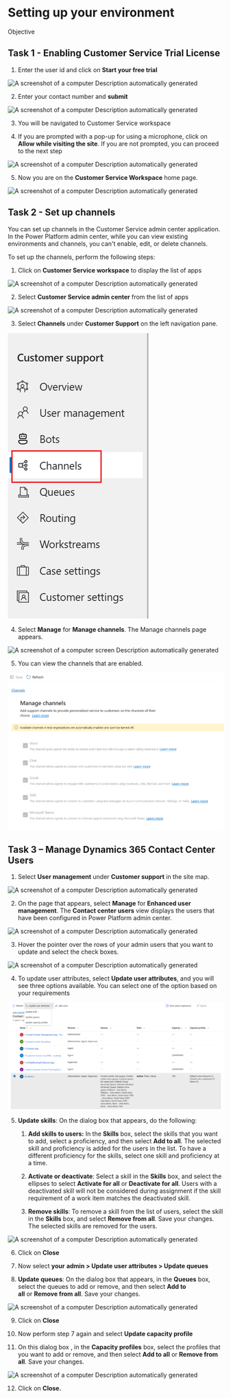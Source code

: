 # Setting up your environment

Objective

## Task 1 - Enabling Customer Service Trial License 

1.  Enter the user id and click on **Start your free trial**

![A screenshot of a computer Description automatically
generated](./media/media1/image1.png)

2.  Enter your contact number and **submit**

![A screenshot of a computer Description automatically
generated](./media/media1/image2.png)

3.  You will be navigated to Customer Service workspace

4.  If you are prompted with a pop-up for using a microphone, click on
    **Allow while visiting the site**. If you are not prompted, you can
    proceed to the next step

![A screenshot of a computer Description automatically
generated](./media/media1/image3.png)

5.  Now you are on the **Customer Service Workspace** home page.

![A screenshot of a computer Description automatically
generated](./media/media1/image4.png)

## Task 2 - Set up channels

You can set up channels in the Customer Service admin center
application. In the Power Platform admin center, while you can view
existing environments and channels, you can't enable, edit, or delete
channels.

To set up the channels, perform the following steps:

1.  Click on **Customer Service workspace** to display the list of apps

![A screenshot of a computer Description automatically
generated](./media/media1/image5.png)

2.  Select **Customer Service admin center** from the list of apps

![A screenshot of a computer Description automatically
generated](./media/media1/image6.png)

3.  Select **Channels** under **Customer Support** on the left
    navigation pane.

![](./media/media1/image7.png)

4.  Select **Manage** for **Manage channels**. The Manage channels page
    appears.

![A screenshot of a computer screen Description automatically
generated](./media/media1/image8.png)

5.  You can view the channels that are enabled.

![](./media/media1/image9.png)

## Task 3 – Manage Dynamics 365 Contact Center Users

1.  Select **User management** under **Customer support** in the site
    map.

![A screenshot of a computer Description automatically
generated](./media/media1/image10.png)

2.  On the page that appears, select **Manage** for **Enhanced user
    management**. The **Contact center users** view displays the users
    that have been configured in Power Platform admin center.

![A screenshot of a computer Description automatically
generated](./media/media1/image11.png)

3.  Hover the pointer over the rows of your admin users that you want to
    update and select the check boxes.

![A screenshot of a computer Description automatically
generated](./media/media1/image12.png)

4.  To update user attributes, select **Update user attributes**, and
    you will see three options available. You can select one of the
    option based on your requirements

![](./media/media1/image13.png)

5.  **Update skills**: On the dialog box that appears, do the following:

    1.  **Add skills to users:** In the **Skills** box, select the
        skills that you want to add, select a proficiency, and then
        select **Add to all**. The selected skill and proficiency is
        added for the users in the list. To have a different proficiency
        for the skills, select one skill and proficiency at a time.

    2.  **Activate or deactivate**: Select a skill in
        the **Skills** box, and select the ellipses to select **Activate
        for all** or **Deactivate for all**. Users with a deactivated
        skill will not be considered during assignment if the skill
        requirement of a work item matches the deactivated skill.

    3.  **Remove skills**: To remove a skill from the list of users,
        select the skill in the **Skills** box, and select **Remove from
        all**. Save your changes. The selected skills are removed for
        the users.

![A screenshot of a computer Description automatically
generated](./media/media1/image14.png)

6.  Click on **Close**

7.  Now select **your** **admin \> Update user attributes \> Update
    queues**

8.  **Update queues**: On the dialog box that appears, in
    the **Queues** box, select the queues to add or remove, and then
    select **Add to all** or **Remove from all**. Save your changes.

![A screenshot of a computer Description automatically
generated](./media/media1/image15.png)

9.  Click on **Close**

10. Now perform step 7 again and select **Update capacity profile**

11. On this dialog box , in the **Capacity profiles** box, select the
    profiles that you want to add or remove, and then select **Add to
    all** or **Remove from all**. Save your changes.

![A screenshot of a computer Description automatically
generated](./media/media1/image16.png)

12. Click on **Close.**
